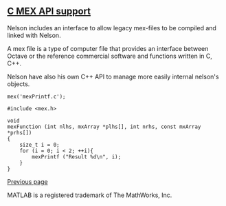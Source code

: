 ## [C MEX API support](MEX.md)

Nelson includes an interface to allow legacy mex-files to be compiled and linked with Nelson.

A mex file is a type of computer file that provides an interface between Octave or the reference commercial software and functions written in C, C++.

Nelson have also his own C++ API to manage more easily internal nelson's objects.

```
mex('mexPrintf.c');
```

```
#include <mex.h>

void
mexFunction (int nlhs, mxArray *plhs[], int nrhs, const mxArray *prhs[])
{
    size_t i = 0;
    for (i = 0; i < 2; ++i){
        mexPrintf ("Result %d\n", i);
    }
}
```

[Previous page](FEATURES.md)

MATLAB is a registered trademark of The MathWorks, Inc.
